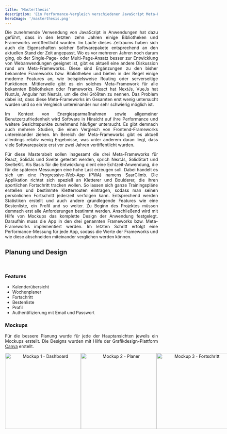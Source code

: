 ```yaml
---
title: 'Masterthesis'
description: 'Ein Performance-Vergleich verschiedener JavaScript Meta-Frameworks im Kontext einer Echtzeit-Applikation'
heroImage: '/masterthesis.png'
---
```


Die zunehmende Verwendung von JavaScript in Anwendungen hat dazu geführt, dass in
den letzten zehn Jahren einige Bibliotheken und Frameworks veröffentlicht wurden. Im Laufe
dieses Zeitraums haben sich auch die Eigenschaften solcher Softwarepakete entsprechend
an den aktuellen Stand der Zeit angepasst. Wo es vor mehreren Jahren noch darum ging,
ob der Single-Page- oder Multi-Page-Ansatz besser zur Entwicklung von Webanwendungen
geeignet ist, gibt es aktuell eine andere Diskussion rund um Meta-Frameworks. Diese sind
Ergänzungen zu den bisher bekannten Frameworks bzw. Bibliotheken und bieten in der
Regel einige moderne Features an, wie beispielsweise Routing oder serverseitige
Funktionen. Mittlerweile gibt es ein solches Meta-Framework für alle bekannten Bibliotheken
oder Frameworks. React hat NextJs, VueJs hat NuxtJs, Angular hat NestJs, um die drei
Größten zu nennen. Das Problem dabei ist, dass diese Meta-Frameworks im Gesamten erst
wenig untersucht wurden und so ein Vergleich untereinander nur sehr schwierig möglich ist.

Im Kontext von Energiesparmaßnahmen sowie allgemeiner Benutzerzufriedenheit wird
Software in Hinsicht auf ihre Performance und weitere Gesichtspunkte zunehmend häufiger
untersucht. Es gibt demnach auch mehrere Studien, die einen Vergleich von
Frontend-Frameworks untereinander ziehen. Im Bereich der Meta-Frameworks gibt es
aktuell allerdings relativ wenig Ergebnisse, was unter anderem daran liegt, dass viele
Softwarepakete erst vor zwei Jahren veröffentlicht wurden.

Für diese Masterabeit sollen insgesamt die drei Meta-Frameworks für React, SolidJs und Svelte getestet werden,
sprich NextJs, SolidStart und SvelteKit. Als Basis für die Entwicklung dient eine
Echtzeit-Anwendung, die für die späteren Messungen eine hohe Last erzeugen soll. Dabei
handelt es sich um eine Progressive-Web-App (PWA) namens SaarClimb. Die Applikation
richtet sich speziell an Kletterer und Boulderer, die ihren sportlichen Fortschritt tracken
wollen. So lassen sich ganze Trainingspläne erstellen und bestimmte Kletterrouten
eintragen, sodass man seinen persönlichen Fortschritt jederzeit verfolgen kann.
Entsprechend werden Statistiken erstellt und auch andere grundlegende Features wie eine
Bestenliste, ein Profil und so weiter. Zu Beginn des Projektes müssen demnach erst alle
Anforderungen bestimmt werden. Anschließend wird mit Hilfe von Mockups das komplette
Design der Anwendung festgelegt. Daraufhin muss die App in den drei genannten
Frameworks bzw. Meta-Frameworks implementiert werden. Im letzten Schritt erfolgt eine
Performance-Messung für jede App, sodass die Werte der Frameworks und wie diese
abschneiden miteinander verglichen werden können.

## Planung und Design

<br />

### Features
- Kalenderübersicht
- Wochenplaner
- Fortschritt
- Bestenliste
- Profil
- Authentifizierung mit Email und Passwort


### Mockups
Für die bessere Planung wurde für jede der Hauptansichten jeweils ein Mockups erstellt.
Die Designs wurden mit Hilfe der Grafikdesign-Plattform [Canva](https://canva.com/) erstellt.

<div style="text-align:center;display:flex;justify-content:space-between">
    <img src="/projects/mockup-1.png" alt="Mockup 1 - Dashboard" width="250">
    <img src="/projects/mockup-2.png" alt="Mockup 2 - Planer" width="250">
    <img src="/projects/mockup-3.png" alt="Mockup 3 - Fortschritt" width="250">
    <img src="/projects/mockup-4.png" alt="Mockup 4 - Bestenliste" width="250">
</div>

<style>
    p {
        text-align: justify;
    }
</style>
